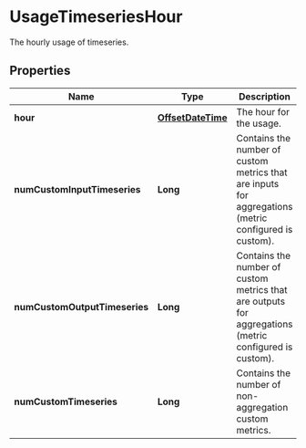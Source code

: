 

# UsageTimeseriesHour

The hourly usage of timeseries.
## Properties

Name | Type | Description | Notes
------------ | ------------- | ------------- | -------------
**hour** | [**OffsetDateTime**](OffsetDateTime.md) | The hour for the usage. |  [optional]
**numCustomInputTimeseries** | **Long** | Contains the number of custom metrics that are inputs for aggregations (metric configured is custom). |  [optional]
**numCustomOutputTimeseries** | **Long** | Contains the number of custom metrics that are outputs for aggregations (metric configured is custom). |  [optional]
**numCustomTimeseries** | **Long** | Contains the number of non-aggregation custom metrics. |  [optional]




